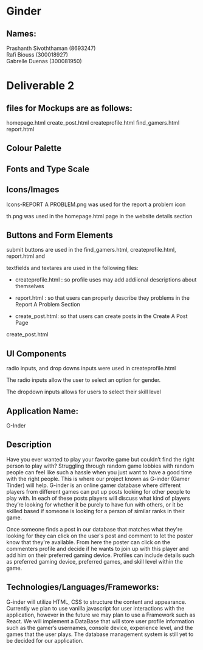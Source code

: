 # Ginder

## Names:
Prashanth Sivoththaman (8693247)  
Rafi Biouss (300018927)  
Gabrelle Duenas (300081950)  



# Deliverable 2

## files for Mockups are as follows:

homepage.html
create_post.html
createprofile.html
find_gamers.html
report.html

## Colour Palette

## Fonts and Type Scale

## Icons/Images

Icons-REPORT A PROBLEM.png was used for the report a problem icon

th.png was used in the homepage.html page in the website details section

## Buttons and Form Elements

submit buttons are used in the find_gamers.html, createprofile.html, report.html and

textfields and textares are used in the following files:

- createprofile.html : so profile uses may add addiional descriptions about themselves

- report.html :  so that users can properly describe they problems in the Report A Problem Section

- create_post.html: so that users can create posts in the Create A Post Page

create_post.html

## UI Components

radio inputs, and drop downs inputs were used in createprofile.html

The radio inputs allow the user to select an option for gender.

The dropdown inputs allows for users to select their skill level





## Application Name:
G-Inder

## Description
Have you ever wanted to play your favorite game but couldn’t find the right person to play with? Struggling through random game lobbies with random people can feel like such a hassle when you just want to have a good time with the right people. This is where our project known as G-inder (Gamer Tinder) will help. G-inder is an online gamer database where different players from different games can put up posts looking for other people to play with. In each of these posts players will discuss what kind of players they’re looking for whether it be purely to have fun with others, or it be skilled based if someone is looking for a person of similar ranks in their game.

Once someone finds a post in our database that matches what they're looking for they can click on the user's post and comment to let the poster know that they're available. From here the poster can click on the commenters profile and decide if he wants to join up with this player and add him on their preferred gaming device. Profiles can include details such as preferred gaming device, preferred games, and skill level within the game.

## Technologies/Languages/Frameworks:

G-inder will utilize  HTML, CSS to structure the content and appearance. Currently we plan to use vanilla javascript for user interactions with the application, however in the future we may plan to use a Framework such as React. We will implement a DataBase that will store user profile information such as the gamer’s usernames, console device, experience level, and the games that the user plays. The database management system is still yet to be decided for our application.  
